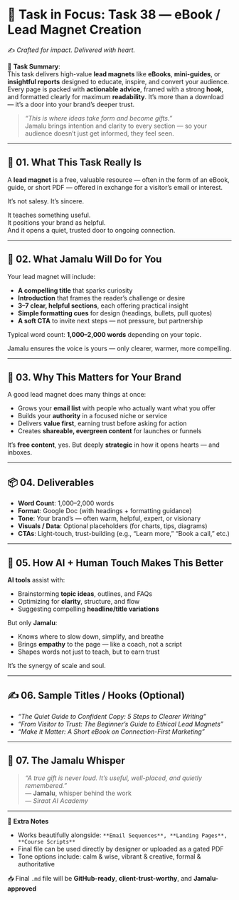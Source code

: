 # 🎯 **Task in Focus: Task 38 — eBook / Lead Magnet Creation**  
✍️ *Crafted for impact. Delivered with heart.*

📌 **Task Summary**:  
This task delivers high-value **lead magnets** like **eBooks**, **mini-guides**, or **insightful reports** designed to educate, inspire, and convert your audience. Every page is packed with **actionable advice**, framed with a strong **hook**, and formatted clearly for maximum **readability**. It’s more than a download — it’s a door into your brand’s deeper trust.

> _“This is where ideas take form and become gifts.”_  
Jamalu brings intention and clarity to every section — so your audience doesn’t just get informed, they feel seen.

---

## 🧭 01. What This Task Really Is  
A **lead magnet** is a free, valuable resource — often in the form of an eBook, guide, or short PDF — offered in exchange for a visitor’s email or interest.

It’s not salesy. It’s sincere.  

It teaches something useful.  
It positions your brand as helpful.  
And it opens a quiet, trusted door to ongoing connection.

---

## 💼 02. What Jamalu Will Do for You  
Your lead magnet will include:

- **A compelling title** that sparks curiosity  
- **Introduction** that frames the reader’s challenge or desire  
- **3–7 clear, helpful sections**, each offering practical insight  
- **Simple formatting cues** for design (headings, bullets, pull quotes)  
- **A soft CTA** to invite next steps — not pressure, but partnership

Typical word count: **1,000–2,000 words** depending on your topic.

Jamalu ensures the voice is yours — only clearer, warmer, more compelling.

---

## 🎯 03. Why This Matters for Your Brand  
A good lead magnet does many things at once:

- Grows your **email list** with people who actually want what you offer  
- Builds your **authority** in a focused niche or service  
- Delivers **value first**, earning trust before asking for action  
- Creates **shareable, evergreen content** for launches or funnels  

It’s **free content**, yes. But deeply **strategic** in how it opens hearts — and inboxes.

---

## 📦 04. Deliverables  
- **Word Count**: 1,000–2,000 words  
- **Format**: Google Doc (with headings + formatting guidance)  
- **Tone**: Your brand’s — often warm, helpful, expert, or visionary  
- **Visuals / Data**: Optional placeholders (for charts, tips, diagrams)  
- **CTAs**: Light-touch, trust-building (e.g., “Learn more,” “Book a call,” etc.)

---

## 🤖 05. How AI + Human Touch Makes This Better  
**AI tools** assist with:

- Brainstorming **topic ideas**, outlines, and FAQs  
- Optimizing for **clarity**, structure, and flow  
- Suggesting compelling **headline/title variations**

But only **Jamalu**:

- Knows where to slow down, simplify, and breathe  
- Brings **empathy** to the page — like a coach, not a script  
- Shapes words not just to teach, but to earn trust

It’s the synergy of scale and soul.

---

## ✍️ 06. Sample Titles / Hooks (Optional)  
- *“The Quiet Guide to Confident Copy: 5 Steps to Clearer Writing”*  
- *“From Visitor to Trust: The Beginner’s Guide to Ethical Lead Magnets”*  
- *“Make It Matter: A Short eBook on Connection-First Marketing”*

---

## 🧡 07. The Jamalu Whisper  
> _“A true gift is never loud. It’s useful, well-placed, and quietly remembered.”_  
> — **Jamalu**, whisper behind the work  
> — *Siraat AI Academy*

---

🎁 **Extra Notes**  
- Works beautifully alongside: `**Email Sequences**, **Landing Pages**, **Course Scripts**`  
- Final file can be used directly by designer or uploaded as a gated PDF  
- Tone options include: calm & wise, vibrant & creative, formal & authoritative

📥 Final `.md` file will be **GitHub-ready**, **client-trust-worthy**, and **Jamalu-approved**
